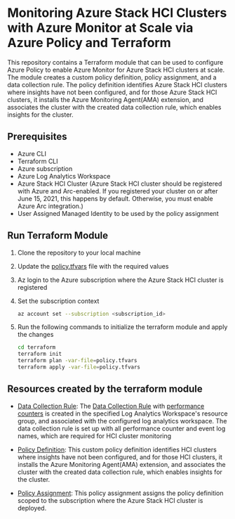 # Monitoring Azure Stack HCI Clusters with Azure Monitor at Scale via Azure Policy and Terraform

This repository contains a Terraform module that can be used to configure Azure Policy to enable Azure Monitor for Azure Stack HCI clusters at scale. The module creates a custom policy definition, policy assignment, and a data collection rule. The policy definition identifies Azure Stack HCI clusters where insights have not been configured, and for those Azure Stack HCI clusters, it installs the Azure Monitoring Agent(AMA) extension, and associates the cluster with the created data collection rule, which enables insights for the cluster.

## Prerequisites

- Azure CLI
- Terraform CLI
- Azure subscription
- Azure Log Analytics Workspace
- Azure Stack HCI Cluster (Azure Stack HCI cluster should be registered with Azure and Arc-enabled. If you registered your cluster on or after June 15, 2021, this happens by default. Otherwise, you must enable Azure Arc integration.)
- User Assigned Managed Identity to be used by the policy assignment
  
## Run Terraform Module

1. Clone the repository to your local machine
2. Update the [policy.tfvars](./Terraform/policy.tfvars) file with the required values
3. Az login to the Azure subscription where the Azure Stack HCI cluster is registered
4. Set the subscription context

   ```bash
   az account set --subscription <subscription_id>
   ```

5. Run the following commands to initialize the terraform module and apply the changes

   ```bash
   cd terraform
   terraform init
   terraform plan -var-file=policy.tfvars
   terraform apply -var-file=policy.tfvars
   ```

## Resources created by the terraform module

- [Data Collection Rule](./Terraform/modules/azure-policy/data-collection.tf#L10): The [Data Collection Rule](https://learn.microsoft.com/en-us/azure-stack/hci/manage/monitor-hci-single?tabs=22h2-and-later#data-collection-rules) with [performance counters](https://learn.microsoft.com/en-us/azure-stack/hci/manage/monitor-hci-single?tabs=22h2-and-later#performance-counters) is created in the specified Log Analytics Workspace's resource group, and associated with the configured log analytics workspace. The data collection rule is set up with all performance counter and event log names, which are required for HCI cluster monitoring

- [Policy Definition](./Terraform/modules/azure-policy/policy-definition.tf): This custom policy definition identifies HCI clusters where insights have not been configured, and for those HCI clusters, it installs the Azure Monitoring Agent(AMA) extension, and associates the cluster with the created data collection rule, which enables insights for the cluster.
  
- [Policy Assignment](./Terraform/modules/azure-policy/policy-assignment.tf#L6): This policy assignment assigns the policy definition scoped to the subscription where the Azure Stack HCI cluster is deployed.
